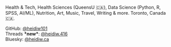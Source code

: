 Health & Tech, Health Sciences (QueensU 🇨🇦), Data Science (Python, R, SPSS, AI/ML), Nutrition, Art, Music, Travel, Writing & more. Toronto, Canada 🇨🇦.

GitHub: [@heidiw101](https://github.com/heidiw101)  
Threads **\*new\***: [@heidiw.416](https://www.threads.net/@heidiw.416)  
Bluesky: [@heidiw.ca](https://bsky.app/profile/heidiw.ca)
